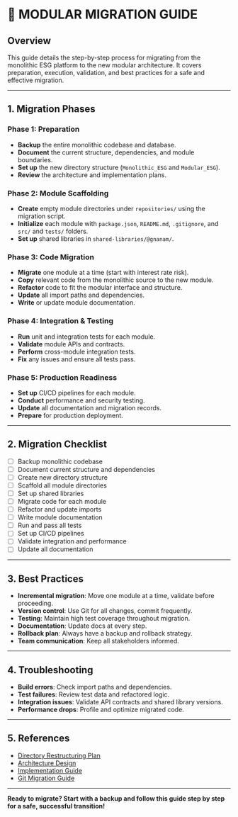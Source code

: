 # 🔄 MODULAR MIGRATION GUIDE

## Overview
This guide details the step-by-step process for migrating from the monolithic ESG platform to the new modular architecture. It covers preparation, execution, validation, and best practices for a safe and effective migration.

---

## 1. Migration Phases

### Phase 1: Preparation
- **Backup** the entire monolithic codebase and database.
- **Document** the current structure, dependencies, and module boundaries.
- **Set up** the new directory structure (`Monolithic_ESG` and `Modular_ESG`).
- **Review** the architecture and implementation plans.

### Phase 2: Module Scaffolding
- **Create** empty module directories under `repositories/` using the migration script.
- **Initialize** each module with `package.json`, `README.md`, `.gitignore`, and `src/` and `tests/` folders.
- **Set up** shared libraries in `shared-libraries/@gnanam/`.

### Phase 3: Code Migration
- **Migrate** one module at a time (start with interest rate risk).
- **Copy** relevant code from the monolithic source to the new module.
- **Refactor** code to fit the modular interface and structure.
- **Update** all import paths and dependencies.
- **Write** or update module documentation.

### Phase 4: Integration & Testing
- **Run** unit and integration tests for each module.
- **Validate** module APIs and contracts.
- **Perform** cross-module integration tests.
- **Fix** any issues and ensure all tests pass.

### Phase 5: Production Readiness
- **Set up** CI/CD pipelines for each module.
- **Conduct** performance and security testing.
- **Update** all documentation and migration records.
- **Prepare** for production deployment.

---

## 2. Migration Checklist
- [ ] Backup monolithic codebase
- [ ] Document current structure and dependencies
- [ ] Create new directory structure
- [ ] Scaffold all module directories
- [ ] Set up shared libraries
- [ ] Migrate code for each module
- [ ] Refactor and update imports
- [ ] Write module documentation
- [ ] Run and pass all tests
- [ ] Set up CI/CD pipelines
- [ ] Validate integration and performance
- [ ] Update all documentation

---

## 3. Best Practices
- **Incremental migration**: Move one module at a time, validate before proceeding.
- **Version control**: Use Git for all changes, commit frequently.
- **Testing**: Maintain high test coverage throughout migration.
- **Documentation**: Update docs at every step.
- **Rollback plan**: Always have a backup and rollback strategy.
- **Team communication**: Keep all stakeholders informed.

---

## 4. Troubleshooting
- **Build errors**: Check import paths and dependencies.
- **Test failures**: Review test data and refactored logic.
- **Integration issues**: Validate API contracts and shared library versions.
- **Performance drops**: Profile and optimize migrated code.

---

## 5. References
- [Directory Restructuring Plan](../strategic/DIRECTORY_RESTRUCTURING_PLAN.md)
- [Architecture Design](../architecture/MODULAR_ARCHITECTURE_DESIGN.md)
- [Implementation Guide](../implementation/MODULAR_IMPLEMENTATION_GUIDE.md)
- [Git Migration Guide](./GIT_MIGRATION_GUIDE.md)

---

**Ready to migrate? Start with a backup and follow this guide step by step for a safe, successful transition!** 